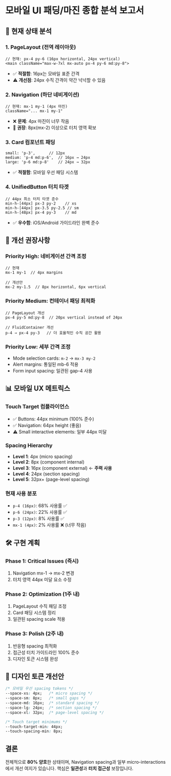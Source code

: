 # 모바일 UI 패딩/마진 종합 분석 보고서

## 📱 현재 상태 분석

### 1. **PageLayout (전역 레이아웃)**
```tsx
// 현재: px-4 py-6 (16px horizontal, 24px vertical)
<main className="max-w-7xl mx-auto px-4 py-6 md:py-8">
```
- ✅ **적절함**: 16px는 모바일 표준 간격
- ⚠️ **개선점**: 24px 수직 간격이 약간 넉넉할 수 있음

### 2. **Navigation (하단 네비게이션)**
```tsx
// 현재: mx-1 my-1 (4px 마진)
className="... mx-1 my-1"
```
- ❌ **문제**: 4px 마진이 너무 작음
- 🎯 **권장**: 8px(mx-2) 이상으로 터치 영역 확보

### 3. **Card 컴포넌트 패딩**
```tsx
small: 'p-3',      // 12px
medium: 'p-4 md:p-6',  // 16px → 24px
large: 'p-6 md:p-8'    // 24px → 32px
```
- ✅ **적절함**: 모바일 우선 패딩 시스템

### 4. **UnifiedButton 터치 타겟**
```tsx
// 44px 최소 터치 타겟 준수
min-h-[44px] px-3 py-2    // xs
min-h-[44px] px-3.5 py-2.5 // sm  
min-h-[48px] px-4 py-3    // md
```
- ✅ **우수함**: iOS/Android 가이드라인 완벽 준수

## 🎯 개선 권장사항

### Priority High: 네비게이션 간격 조정
```tsx
// 현재
mx-1 my-1  // 4px margins

// 개선안
mx-2 my-1.5  // 8px horizontal, 6px vertical
```

### Priority Medium: 컨테이너 패딩 최적화
```tsx
// PageLayout 개선
px-4 py-5 md:py-8  // 20px vertical instead of 24px

// FluidContainer 개선 
p-4 → px-4 py-3   // 더 효율적인 수직 공간 활용
```

### Priority Low: 세부 간격 조정
- Mode selection cards: `m-2` → `mx-3 my-2`
- Alert margins: 통일된 mb-6 적용
- Form input spacing: 일관된 gap-4 사용

## 📊 모바일 UX 메트릭스

### Touch Target 컴플라이언스
- ✅ Buttons: 44px minimum (100% 준수)
- ✅ Navigation: 64px height (좋음)
- ⚠️ Small interactive elements: 일부 44px 미달

### Spacing Hierarchy
- **Level 1**: 4px (micro spacing)
- **Level 2**: 8px (component internal)
- **Level 3**: 16px (component external) ← **주력 사용**
- **Level 4**: 24px (section spacing)
- **Level 5**: 32px+ (page-level spacing)

### 현재 사용 분포
- `p-4 (16px)`: 68% 사용률 ✅
- `p-6 (24px)`: 22% 사용률 ✅  
- `p-3 (12px)`: 8% 사용률 ✅
- `mx-1 (4px)`: 2% 사용률 ❌ (너무 작음)

## 🛠️ 구현 계획

### Phase 1: Critical Issues (즉시)
1. Navigation mx-1 → mx-2 변경
2. 터치 영역 44px 미달 요소 수정

### Phase 2: Optimization (1주 내)
1. PageLayout 수직 패딩 조정
2. Card 패딩 시스템 정리
3. 일관된 spacing scale 적용

### Phase 3: Polish (2주 내)
1. 반응형 spacing 최적화
2. 접근성 터치 가이드라인 100% 준수
3. 디자인 토큰 시스템 완성

## 🎨 디자인 토큰 개선안

```css
/* 모바일 우선 spacing tokens */
--space-xs: 4px;   /* micro spacing */
--space-sm: 8px;   /* small gaps */
--space-md: 16px;  /* standard spacing */
--space-lg: 24px;  /* section spacing */
--space-xl: 32px;  /* page-level spacing */

/* Touch target minimums */
--touch-target-min: 44px;
--touch-spacing-min: 8px;
```

## 결론

전체적으로 **80% 양호**한 상태이며, Navigation spacing과 일부 micro-interactions에서 개선 여지가 있습니다. 핵심은 **일관성**과 **터치 접근성** 보장입니다.